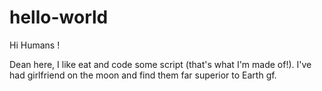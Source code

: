 # hello-world

Hi Humans !

Dean here, I like eat and code some script (that's what I'm made of!).
I've had girlfriend on the moon and find them far superior to Earth gf.
